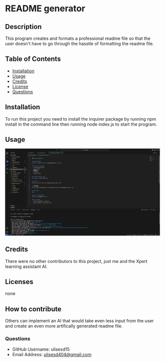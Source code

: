
# README generator

## Description
This program creates and formats a professional readme file so that the user doesn't have to go through the hasstle of formatting the readme file.

## Table of Contents
- [Installation](#installation)
- [Usage](#usage)
- [Credits](#credits)
- [License](#license)
- [Questions](#questions)

## Installation
To run this project you need to install the inquirer package by running npm install in the command line then running node index.js to start the program.

## Usage
![alt text](images/readmefileproof.jpg)

## Credits
There were no other contributors to this project, just me and the Xpert learning assistant AI.

## Licenses
none

## How to contribute
Others can implement an AI that would take even less input from the user and create an even more artifically generated readme file.

### Questions
- GitHub Username: ulisesd15
- Email Address: ulisesd404@gmail.com

